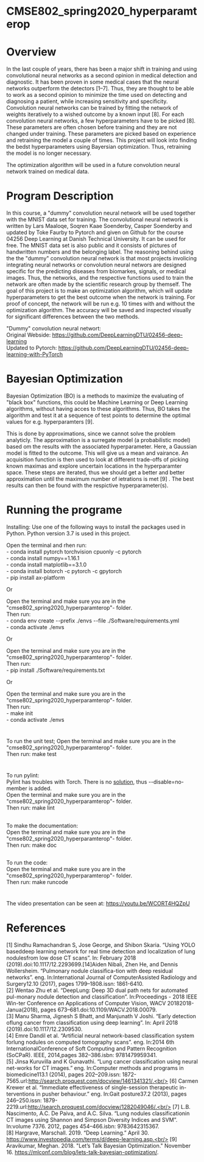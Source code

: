 # CMSE802_spring2020_hyperparamterop

# Overview #

In the last couple of years, there has been a major shift in training and using
convolutional neural networks as a second opinion in medical detection and
diagnostic. It has been proven in some medical cases that the neural networks 
outperform the detectors [1–7]. Thus, they are thought to be able to work as a second 
opinion to minimize the time used on detecting and diagnosing a patient, while
increasing sensitivity and specificity. Convolution neural networks can be
trained by fitting the network of weights iteratively to a wished outcome by a 
known input [8]. For each convolution neural networks, a few hyperparameters have 
to be picked [8]. These parameters are often chosen before training and they are 
not changed under training. These parameters are picked based on experience and
retraining the model a couple of times. This project will look into finding the bedst 
hyperparameters using Bayersian optimization. Thus, retraining the model is no longer necessary. 

The optimization algorithm will be used in a future convolution neural network 
trained on medical data.  

# Program Description #

In this course, a "dummy" convolution neural network will be used together with 
the MNIST data set for training. The convolutional neural network is written by 
Lars Maaloqe, Soqren Kaae Soenderby, Casper Soenderby and updated by Toke Faurby 
to Pytorch and given on Github for the course 04256 Deep Learning at Danish 
Technical University. It can be used for free. The MNIST data set is also 
public and it consists of pictures of handwritten numbers and the belonging 
label. The reasoning behind using the the "dummy" convolution neural network 
is that most projects involicing integrating neural networks or convolution neural 
networs are designed specific for the predicting diseases from biomarkes, signals, 
or medical images. Thus, the networks, and the respective functions used to train the 
network are often made by the scientific research group by themself. 
The goal of this project is to make an optimization algorithm, which will 
update hyperparameters to get the best outcome when the network is training. For proof 
of concept, the network will be run e.g. 10 times with and without the 
optimization algorithm. The accuracy will be saved and inspected visually for 
significant differences between the two methods.

"Dummy" convolution neural networt: <br/>
Original Webside: https://github.com/DeepLearningDTU/02456-deep-learning<br/>
Updated to Pytorch: https://github.com/DeepLearningDTU/02456-deep-learning-with-PyTorch

# Bayesian Optimization #

Bayesian Optimization (BO) is a methods to maximize the evaluating of "black 
box" functions, this could be Machine Learning or Deep Learning algorithms, 
without having acces to these algorithms. Thus, BO takes the algorithm and test 
it at a sequence of test points to determine the optimal values for e.g. 
hyperparamters [9].

This is done by approximations, since we cannot solve the problem analyticly. 
The approximation is a surregate model (a probabilistic model) based om the 
results with the associated hyperparameter. Here, a Gaussian model is fitted to 
the outcome. This will give us a mean and vairance. An acquisition function is 
then used to look at different trade-offs of picking known maximas and explore 
uncertain locations in the hyperparamter space. These steps are iterated, thus 
we should get a better and better approximation until the maximum number of 
ietrations is met [9] . The best results can then be found with the respictive 
hyperparameter(s).


# Running the programe #

Installing: 
Use one of the following ways to install the packages used in Python. Python version 3.7 is used in this project.


Open the terminal and rhen run:<br/>
    - conda install pytorch torchvision cpuonly -c pytorch<br/>
    - conda install numpy==1.16.1<br/>
    - conda install matplotlib==3.1.0<br/>
    - conda install botorch -c pytorch -c gpytorch<br/>
    - pip install ax-platform<br/>

Or 

Open the terminal and make sure you are in the 
"cmse802_spring2020_hyperparamterop"- folder. <br/>
Then run:  <br/>
    - conda env create --prefix ./envs --file ./Software/requirements.yml<br/>
    - conda activate ./envs<br/>

Or <br/>

Open the terminal and make sure you are in the 
"cmse802_spring2020_hyperparamterop"- folder. <br/>
Then run:  <br/>
    - pip install ./Software/requirements.txt  <br/>

Or

Open the terminal and make sure you are in the 
"cmse802_spring2020_hyperparamterop"- folder. <br/>
Then run:  <br/>
    - make init  <br/>
    - conda activate ./envs  <br/>


# #

To run the unit test;
Open the terminal and make sure you are in the 
"cmse802_spring2020_hyperparamterop"- folder. <br/>
Then run: make test

# #
To run pylint:<br/>
Pylint has troubles with Torch. There is no
[solution](https://github.com/pytorch/pytorch/issues/701), thus
--disable=no-member is added.<br/>
Open the terminal and make sure you are in the 
"cmse802_spring2020_hyperparamterop"- folder. <br/>
Then run: make lint

##

To make the documentation:<br/>
Open the terminal and make sure you are in the 
"cmse802_spring2020_hyperparamterop"- folder. <br/>
Then run: make doc

##

To run the code:<br/>
Open the terminal and make sure you are in the 
"cmse802_spring2020_hyperparamterop"- folder. <br/>
Then run: make runcode

# #

The video presentation can be seen at: https://youtu.be/WCORT4HQZpU

# References #

[1] Sindhu Ramachandran S, Jose George, and Shibon Skaria. “Using YOLO baseddeep learning network for real time detection and localization of lung nodulesfrom low dose CT scans”. In: February 2018 (2019).doi:10.1117/12.2293699.[14]Aiden Nibali, Zhen He, and Dennis Wollersheim. “Pulmonary nodule classifica-tion with deep residual networks”. eng. In:International Journal of ComputerAssisted Radiology and Surgery12.10 (2017), pages 1799–1808.issn: 1861-6410.<br/>
[2] Wentao Zhu et al. “DeepLung: Deep 3D dual path nets for automated pul-monary nodule detection and classification”. In:Proceedings - 2018 IEEE Win-ter Conference on Applications of Computer Vision, WACV 20182018-Janua(2018), pages 673–681.doi:10.1109/WACV.2018.00079.<br/>
[3] Manu Sharma, Jignesh S Bhatt, and Manjunath V Joshi. “Early detection oflung cancer from classification using deep learning”. In: April 2018 (2019).doi:10.1117/12.2309530.<br/>
[4] Emre Dandil et al. “Artificial neural network-based classification system forlung nodules on computed tomography scans”. eng. In:2014 6th InternationalConference of Soft Computing and Pattern Recognition (SoCPaR). IEEE, 2014,pages 382–386.isbn: 9781479959341.<br/>
[5] Jinsa Kuruvilla and K Gunavathi. “Lung cancer classification using neural net-works for CT images.” eng. In:Computer methods and programs in biomedicine113.1 (2014), pages 202–209.issn: 1872-7565.url:http://search.proquest.com/docview/1461341321/.<br/>
[6] Carmen Krewer et al. “Immediate effectiveness of single-session therapeutic in-terventions in pusher behaviour.” eng. In:Gait posture37.2 (2013), pages 246–250.issn: 1879-2219.url:http://search.proquest.com/docview/1282049046/.<br/>
[7] L.B. Nascimento, A.C. De Paiva, and A.C. Silva. “Lung nodules classificationin CT images using Shannon and Simpson Diversity Indices and SVM”. In:volume 7376. 2012, pages 454–466.isbn: 9783642315367.<br/>
[8] Hargrave, Marschall. 2019. “Deep Learning.” April 30. https://www.investopedia.com/terms/d/deep-learning.asp.<br/>
[9] Aravikumar, Meghan. 2018. "Let’s Talk Bayesian Optimization." November 16. https://mlconf.com/blog/lets-talk-bayesian-optimization/.
